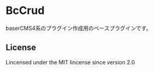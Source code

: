 # BcCrud
baserCMS4系のプラグイン作成用のベースプラグインです。

License
-------
Lincensed under the MIT lincense since version 2.0
